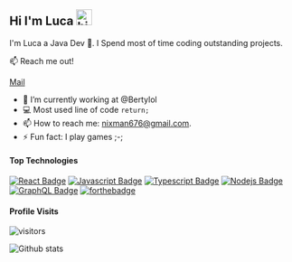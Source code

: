 ## Hi I'm Luca <img src="https://user-images.githubusercontent.com/1303154/88677602-1635ba80-d120-11ea-84d8-d263ba5fc3c0.gif" width="28px" alt="hi">

I'm Luca a Java Dev :thinking:. I Spend most of time coding outstanding projects.

:mailbox: Reach me out!

[Mail](mailto:nixman676@gmail.com)



- 🔭 I’m currently working at @Bertylol
- :computer: Most used line of code `return;`
- 📫 How to reach me: nixman676@gmail.com.
- ⚡ Fun fact: I play games ;-;

#### Top Technologies


[![React Badge](https://img.shields.io/badge/-React-61DBFB?style=for-the-badge&labelColor=black&logo=react&logoColor=61DBFB)](#) [![Javascript Badge](https://img.shields.io/badge/-Javascript-F0DB4F?style=for-the-badge&labelColor=black&logo=javascript&logoColor=F0DB4F)](#) [![Typescript Badge](https://img.shields.io/badge/-Typescript-007acc?style=for-the-badge&labelColor=black&logo=typescript&logoColor=007acc)](#) [![Nodejs Badge](https://img.shields.io/badge/-Nodejs-3C873A?style=for-the-badge&labelColor=black&logo=node.js&logoColor=3C873A)](#) [![GraphQL Badge](https://img.shields.io/badge/-GraphQl-e535ab?style=for-the-badge&labelColor=black&logo=node.js&logoColor=e535ab)](#)
[![forthebadge](https://forthebadge.com/images/badges/made-with-java.svg)](https://forthebadge.com)


#### Profile Visits 

![visitors](https://visitor-badge.glitch.me/badge?page_id=luca364)

![Github stats](https://github-readme-stats.vercel.app/api?username=luca364&count_private=true&theme=tokyonight&hide=contribs,prs)



